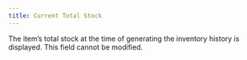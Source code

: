 ```yaml
---
title: Current Total Stock
---
```



The item’s total stock at the time of generating the inventory history  is displayed. This field cannot be modified.
